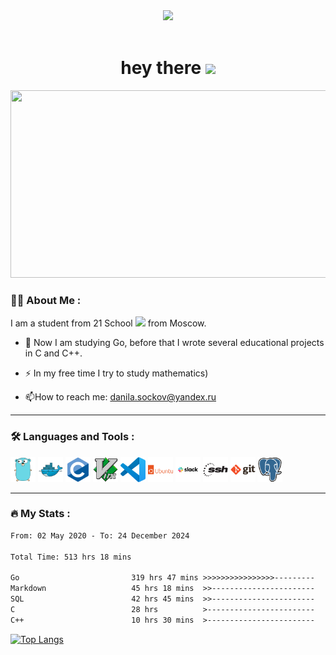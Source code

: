 
<div id="header" align="center">
  <img src="https://media.giphy.com/media/Ll22OhMLAlVDb8UQWe/giphy.gif" width="200"/>
  <div id="badges">
  <img src="https://komarev.com/ghpvc/?username=skapuncle&style=flat-square&color=blue" alt=""/>
  </div>
  <h1>
  hey there
  <img src="https://media.giphy.com/media/hvRJCLFzcasrR4ia7z/giphy.gif" width="30px"/>
</h1>
<div align="center">
<img src="https://media.giphy.com/media/dWesBcTLavkZuG35MI/giphy.gif" width="600" height="300"/>
</div>
</div>

### :man_technologist: About Me :

I am a student from 21 School <img src="https://media.giphy.com/media/WUlplcMpOCEmTGBtBW/giphy.gif" width="30"> from Moscow.

- :telescope: Now I am studying Go, before that I wrote several educational projects in C and C++.

- :zap: In my free time I try to study mathematics)

- :mailbox:How to reach me: danila.sockov@yandex.ru

---

### :hammer_and_wrench: Languages and Tools :
<div>
  <img src="https://github.com/devicons/devicon/blob/master/icons/go/go-original.svg" title="Go" **alt="Go" width="40" height="40"/>
  <img src="https://github.com/devicons/devicon/blob/master/icons/docker/docker-original.svg" title="Docker" **alt="Docker" width="40" height="40"/>
  <img src="https://github.com/devicons/devicon/blob/master/icons/c/c-original.svg" title="C" **alt="C" width="40" height="40"/>
  <img src="https://github.com/devicons/devicon/blob/master/icons/vim/vim-original.svg" title="Vim" **alt="Vim" width="40" height="40"/>
  <img src="https://github.com/devicons/devicon/blob/master/icons/vscode/vscode-original.svg" title="VSC" **alt="VSC" width="40" height="40"/>
  <img src="https://github.com/devicons/devicon/blob/master/icons/ubuntu/ubuntu-plain-wordmark.svg" title="Ubuntu" **alt="Ubuntu" width="40" height="40"/>
  <img src="https://github.com/devicons/devicon/blob/master/icons/slack/slack-original-wordmark.svg" title="Slack" **alt="Slack" width="40" height="40"/>
  <img src="https://github.com/devicons/devicon/blob/master/icons/ssh/ssh-original-wordmark.svg" title="SSH" **alt="SSH" width="40" height="40"/>
  <img src="https://github.com/devicons/devicon/blob/master/icons/git/git-original-wordmark.svg" title="Git" **alt="Git" width="40" height="40"/>
  <img src="https://github.com/devicons/devicon/blob/master/icons/postgresql/postgresql-original.svg" title="PSQL" **alt="PSQL" width="40" height="40"/>
</div>

---

### :fire: My Stats :

<!--START_SECTION:waka-->

```txt
From: 02 May 2020 - To: 24 December 2024

Total Time: 513 hrs 18 mins

Go                         319 hrs 47 mins >>>>>>>>>>>>>>>>---------   62.30 %
Markdown                   45 hrs 18 mins  >>-----------------------   08.83 %
SQL                        42 hrs 45 mins  >>-----------------------   08.33 %
C                          28 hrs          >------------------------   05.46 %
C++                        10 hrs 30 mins  >------------------------   02.05 %
```

<!--END_SECTION:waka-->


[![Top Langs](https://github-readme-stats.vercel.app/api/top-langs/?username=your-github-username)](https://github.com/anuraghazra/github-readme-stats)

 <!-- <img src="" title="" **alt="" width="40" height="40"/> -->
<!--
**skapuncle/skapuncle** is a ✨ _special_ ✨ repository because its `README.md` (this file) appears on your GitHub profile.

Here are some ideas to get you started:

- 🔭 I’m currently working on ...
- 🌱 I’m currently learning ...
- 👯 I’m looking to collaborate on ...
- 🤔 I’m looking for help with ...
- 💬 Ask me about ...
- 📫 How to reach me: ...
- 😄 Pronouns: ...
- ⚡ Fun fact: ...
-->
